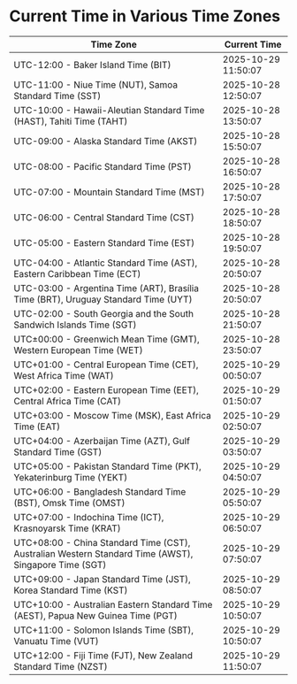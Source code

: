 # Current Time in Various Time Zones

| Time Zone | Current Time |
|-----------|--------------|
| UTC-12:00 - Baker Island Time (BIT) | 2025-10-29 11:50:07 |
| UTC-11:00 - Niue Time (NUT), Samoa Standard Time (SST) | 2025-10-28 12:50:07 |
| UTC-10:00 - Hawaii-Aleutian Standard Time (HAST), Tahiti Time (TAHT) | 2025-10-28 13:50:07 |
| UTC-09:00 - Alaska Standard Time (AKST) | 2025-10-28 15:50:07 |
| UTC-08:00 - Pacific Standard Time (PST) | 2025-10-28 16:50:07 |
| UTC-07:00 - Mountain Standard Time (MST) | 2025-10-28 17:50:07 |
| UTC-06:00 - Central Standard Time (CST) | 2025-10-28 18:50:07 |
| UTC-05:00 - Eastern Standard Time (EST) | 2025-10-28 19:50:07 |
| UTC-04:00 - Atlantic Standard Time (AST), Eastern Caribbean Time (ECT) | 2025-10-28 20:50:07 |
| UTC-03:00 - Argentina Time (ART), Brasília Time (BRT), Uruguay Standard Time (UYT) | 2025-10-28 20:50:07 |
| UTC-02:00 - South Georgia and the South Sandwich Islands Time (SGT) | 2025-10-28 21:50:07 |
| UTC±00:00 - Greenwich Mean Time (GMT), Western European Time (WET) | 2025-10-28 23:50:07 |
| UTC+01:00 - Central European Time (CET), West Africa Time (WAT) | 2025-10-29 00:50:07 |
| UTC+02:00 - Eastern European Time (EET), Central Africa Time (CAT) | 2025-10-29 01:50:07 |
| UTC+03:00 - Moscow Time (MSK), East Africa Time (EAT) | 2025-10-29 02:50:07 |
| UTC+04:00 - Azerbaijan Time (AZT), Gulf Standard Time (GST) | 2025-10-29 03:50:07 |
| UTC+05:00 - Pakistan Standard Time (PKT), Yekaterinburg Time (YEKT) | 2025-10-29 04:50:07 |
| UTC+06:00 - Bangladesh Standard Time (BST), Omsk Time (OMST) | 2025-10-29 05:50:07 |
| UTC+07:00 - Indochina Time (ICT), Krasnoyarsk Time (KRAT) | 2025-10-29 06:50:07 |
| UTC+08:00 - China Standard Time (CST), Australian Western Standard Time (AWST), Singapore Time (SGT) | 2025-10-29 07:50:07 |
| UTC+09:00 - Japan Standard Time (JST), Korea Standard Time (KST) | 2025-10-29 08:50:07 |
| UTC+10:00 - Australian Eastern Standard Time (AEST), Papua New Guinea Time (PGT) | 2025-10-29 10:50:07 |
| UTC+11:00 - Solomon Islands Time (SBT), Vanuatu Time (VUT) | 2025-10-29 10:50:07 |
| UTC+12:00 - Fiji Time (FJT), New Zealand Standard Time (NZST) | 2025-10-29 11:50:07 |
